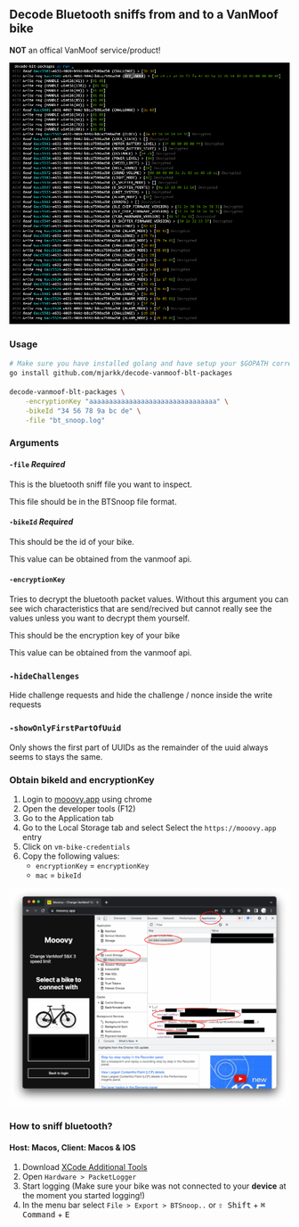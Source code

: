 ## Decode Bluetooth sniffs from and to a VanMoof bike

**NOT** an offical VanMoof service/product!

![Preview](/preview.png?raw=true "Preview")

### Usage

```sh
# Make sure you have installed golang and have setup your $GOPATH correctly
go install github.com/mjarkk/decode-vanmoof-blt-packages

decode-vanmoof-blt-packages \
    -encryptionKey "aaaaaaaaaaaaaaaaaaaaaaaaaaaaaaaa" \
    -bikeId "34 56 78 9a bc de" \
    -file "bt_snoop.log"
```

### Arguments

#### `-file` _Required_

This is the bluetooth sniff file you want to inspect.

This file should be in the BTSnoop file format.

#### `-bikeId` _Required_

This should be the id of your bike.

This value can be obtained from the vanmoof api.

#### `-encryptionKey`

Tries to decrypt the bluetooth packet values. Without this argument you can see wich characteristics that are send/recived but cannot really see the values unless you want to decrypt them yourself.

This should be the encryption key of your bike

This value can be obtained from the vanmoof api.

### `-hideChallenges`

Hide challenge requests and hide the challenge / nonce inside the write requests

### `-showOnlyFirstPartOfUuid`

Only shows the first part of UUIDs as the remainder of the uuid always seems to stays the same.

### Obtain bikeId and encryptionKey

1. Login to [mooovy.app](https://mooovy.app/) using chrome
2. Open the developer tools (F12)
3. Go to the Application tab
4. Go to the Local Storage tab and select Select the `https://mooovy.app` entry
5. Click on `vm-bike-credentials`
6. Copy the following values:
   - `encryptionKey` = `encryptionKey`
   - `mac` = `bikeId`

![HowTo](/howto.png?raw=true "Chrome browser how to What to look for in chrome")

### How to sniff bluetooth?

#### Host: Macos, Client: Macos & IOS

1. Download [XCode Additional Tools](https://developer.apple.com/xcode/resources/)
2. Open `Hardware > PacketLogger`
3. Start logging (Make sure your bike was not connected to your **device** at the moment you started logging!)
4. In the menu bar select `File > Export > BTSnoop..` or <kbd>⇧ Shift</kbd> + <kbd>⌘ Command</kbd> + <kbd>E</kbd>

